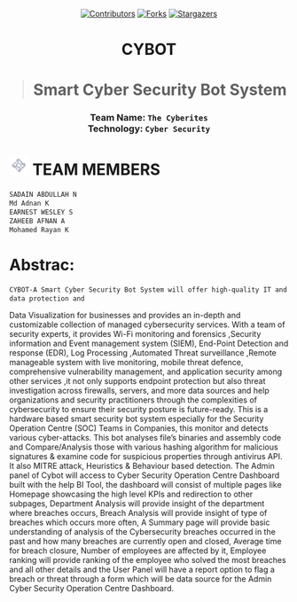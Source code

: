 <div align="center">

[![Contributors][contributors-shield]][contributors-url]
[![Forks][forks-shield]][forks-url]
[![Stargazers][stars-shield]][stars-url]

                   
# CYBOT
  </div> 
  
  <div align="center">
  
 ># **Smart Cyber Security Bot System**      
<h3>

**Team Name: `The Cyberites` <br> Technology: `Cyber Security`**

</h3>
</div>

# **<img src="https://github.com/sadain/My-assets/blob/main/teamwork%20hands%20graphic.png" width="35px" height="35px" alt="Teams"></img> TEAM MEMBERS**


```
SADAIN ABDULLAH N
Md Adnan K
EARNEST WESLEY S
ZAHEEB AFNAN A
Mohamed Rayan K
```

# Abstrac:

    CYBOT-A Smart Cyber Security Bot System will offer high-quality IT and data protection and
Data Visualization for businesses and provides an in-depth and customizable collection of managed
cybersecurity services. With a team of security experts, it provides Wi-Fi monitoring and forensics
,Security information and Event management system (SIEM), End-Point Detection and response (EDR),
Log Processing ,Automated Threat surveillance ,Remote manageable system with live monitoring,
mobile threat defence, comprehensive vulnerability management, and application security among
other services ,it not only supports endpoint protection but also threat investigation across firewalls,
servers, and more data sources and help organizations and security practitioners through the
complexities of cybersecurity to ensure their security posture is future-ready.
    This is a hardware based smart security bot system especially for the Security Operation
Centre (SOC) Teams in Companies, this monitor and detects various cyber-attacks. This bot analyses
file’s binaries and assembly code and Compare/Analysis those with various hashing algorithm for
malicious signatures & examine code for suspicious properties through antivirus API. It also MITRE
attack, Heuristics & Behaviour based detection.
    The Admin panel of Cybot will access to Cyber Security Operation Centre Dashboard built with
the help BI Tool, the dashboard will consist of multiple pages like Homepage showcasing the high
level KPIs and redirection to other subpages, Department Analysis will provide insight of the
department where breaches occurs, Breach Analysis will provide insight of type of breaches which
occurs more often, A Summary page will provide basic understanding of analysis of the Cybersecurity
breaches occurred in the past and how many breaches are currently open and closed, Average time
for breach closure, Number of employees are affected by it, Employee ranking will provide ranking of
the employee who solved the most breaches and all other details and the User Panel will have a report
option to flag a breach or threat through a form which will be data source for the Admin Cyber Security
Operation Centre Dashboard.



[contributors-shield]: https://img.shields.io/github/contributors/sadain/CYBOT---Smart-Cyber-Security-Bot-System.svg?style=for-the-badge
[contributors-url]:https://github.com/IBM-EPBL/sadain/CYBOT---Smart-Cyber-Security-Bot-System/contributors
[forks-shield]: https://img.shields.io/github/forks/sadain/CYBOT---Smart-Cyber-Security-Bot-System.svg?style=for-the-badge
[forks-url]:https://github.com/IBM-EPBL/sadain/CYBOT---Smart-Cyber-Security-Bot-System/members
[stars-shield]: https://img.shields.io/github/stars/sadain/CYBOT---Smart-Cyber-Security-Bot-System.svg?style=for-the-badge
[stars-url]:https://github.com/sadain/CYBOT---Smart-Cyber-Security-Bot-System/stargazers

